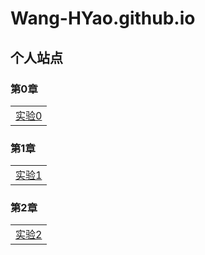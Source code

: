 # Wang-HYao.github.io

## 个人站点
### 第0章

|    | 
| ---- |
|[实验0](201812213502005.png)|

### 第1章

|    | 
| ---- |
|[实验1](shiyan1/index.html)|

### 第2章

|    | 
| ---- |
|[实验2](shiyan2/work_a.html)|
